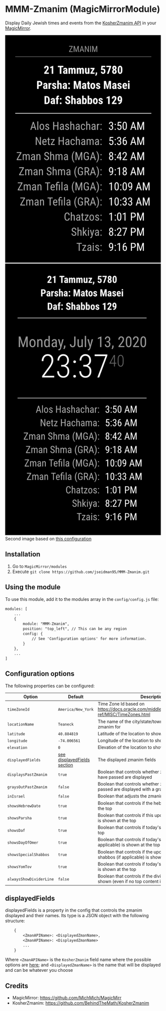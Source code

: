 # MMM-Zmanim (MagicMirrorModule)
Display Daily Jewish times and events from the [KosherZmanim API](https://github.com/KosherJava/zmanim) in your [MagicMirror](https://github.com/MichMich/MagicMirror).

![Screenshot](screenshot.png)
![Alternate Screenshot](alternateScreenshot.png)
Second image based on [this configuration](https://github.com/jseidman95/MMM-Zmanim/blob/master/ComplexZmanimFields.md)

## Installation
1. Go to `MagicMirror/modules`
2. Execute `git clone https://github.com/jseidman95/MMM-Zmanim.git`

## Using the module
To use this module, add it to the modules array in the `config/config.js` file:
```
modules: [
    ...
    {
        module: "MMM-Zmanim",
        position: "top_left", // This can be any region
        config: {
            // See 'Configuration options' for more information.
        }
    },
    ...
]
```

## Configuration options
The following properties can be configured:

| Option                  | Default            | Description
| -----------------       | ------------------ | ----------- 
| `timeZoneId`            | `America/New_York` | Time Zone Id based on https://docs.oracle.com/middleware/12212/wcs/tag-ref/MISC/TimeZones.html
| `locationName`          | `Teaneck`          | The name of the city/state/town etc. to show the zmanim for
| `latitude`              | `40.884819`        | Latitude of the location to show the zmanim for
| `longitude`             | `-74.006561`       | Longitude of the location to show the zmanim for
| `elevation`             | `0`                | Elevation of the location to show the zmanim for
| `displayedFields`       | [see displayedFields section](https://github.com/jseidman95/Zmanim#displayedfields-summary) | The displayed zmanim fields
| `displaysPastZmanim`    | `true`             | Boolean that controls whether zmanim times that have passed are displayed
| `graysOutPastZmanim`    | `false`            | Boolean that controls whether zmanim that have passed are displayed with a grayed out UI
| `inIsrael`              | `false`            | Boolean that adjusts the zmanim for Israel or not
| `showsHebrewDate`       | `true`             | Boolean that controls if the hebrew date is shown at the top
| `showsParsha`           | `true`             | Boolean that controls if this upcoming weeks parsha is shown at the top
| `showsDaf`              | `true`             | Boolean that controls if today's daf is shown at the top
| `showsDayOfOmer`        | `true`             | Boolean that controls if today's omer count (if applicable) is shown at the top
| `showsSpecialShabbos`   | `true`             | Boolean that controls if the upcoming special shabbos (if applicable) is shown at the top
| `showsYomTov`           | `true`             | Boolean that controls if today's yom tov (if applicable) is shown at the top
| `alwaysShowDividerLine` | `false`            | Boolean that controls if the divider line is always shown (even if no top content is shown)

## displayedFields
displayedFields is a property in the config that controls the zmanim displayed and their names.  Its type is a JSON object with the 
following structure:
```
    {
        <ZmanAPIName>: <DisplayedZmanName>,
        <ZmanAPIName>: <DisplayedZmanName>
        ...
    }
```
Where `<ZmanAPIName>` is the `KosherZmanim` field name where the possible options are [here](https://github.com/jseidman95/Zmanim/blob/master/ComplexZmanimFields.txt);
and `<DisplayedZmanName>` is the name that will be displayed and can be whatever you choose

## Credits
- MagicMirror: https://github.com/MichMich/MagicMirr
- KosherZmanim: https://github.com/BehindTheMath/KosherZmanim